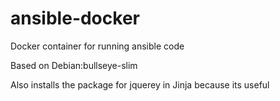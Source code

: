 # ansible-docker

Docker container for running ansible code 

Based on Debian:bullseye-slim

Also installs the package for jquerey in Jinja because its useful
